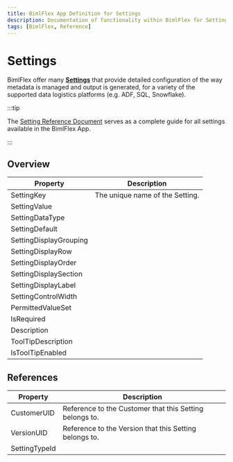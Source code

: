 ```yaml
---
title: BimlFlex App Definition for Settings
description: Documentation of functionality within BimlFlex for Settings
tags: [BimlFlex, Reference]
---
```


# Settings

BimlFlex offer many [**Settings**](../../metadata-editors/setting-editor) that provide detailed configuration of the way metadata is managed and output is generated, for a variety of the supported data logistics platforms (e.g. ADF, SQL, Snowflake).<br/>


:::tip

The [Setting Reference Document](../reference-documentation-settings-index) serves as a complete guide for all settings available in the BimlFlex App.

:::


## Overview
  
| Property | Description |
| --------- | ----------- |
|SettingKey | The unique name of the Setting.|
|SettingValue | |
|SettingDataType | |
|SettingDefault | |
|SettingDisplayGrouping | |
|SettingDisplayRow | |
|SettingDisplayOrder | |
|SettingDisplaySection | |
|SettingDisplayLabel | |
|SettingControlWidth | |
|PermittedValueSet | |
|IsRequired | |
|Description | |
|ToolTipDescription | |
|IsToolTipEnabled | |

## References
  
| Property | Description |
| --------- | ----------- |
|CustomerUID | Reference to the Customer that this Setting belongs to.|
|VersionUID | Reference to the Version that this Setting belongs to.|
|SettingTypeId | |

